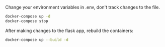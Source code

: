 Change your environment variables in .env, don't track changes to the file.

```sh
docker-compose up -d
docker-compose stop
```

After making changes to the flask app, rebuild the containers:
```sh
docker-compose up --build -d
```
